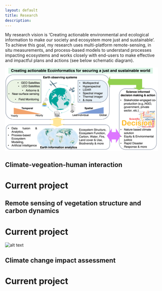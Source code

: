 ```yaml
---
layout: default
title: Research 
description: 
---
```


My research vision is ‘Creating actionable environmental and ecological information to make our society and ecosystem more just and sustainable’. To achieve this goal, my research uses multi-platform remote-sensing, in situ measurements, and process-based models to understand processes impacting ecosystems and works closely with end-users to make effective and impactful plans and actions (see below schematic diagram). 

![alt text](assets/images/Park_Figure1.png "Logo Title Text 1")

## Climate-vegeation-human interaction
  # Current project








## Remote sensing of vegetation structure and carbon dynamics
  # Current project
  ![alt text](assets/images/Park_Figure2.png "Logo Title Text 2")





## Climate change impact assessment
  # Current project









